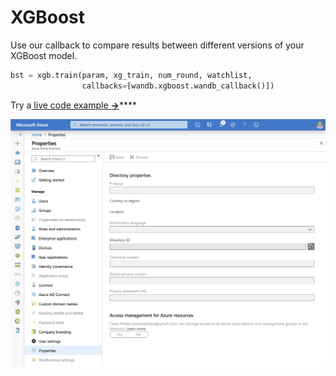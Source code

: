 # XGBoost

Use our callback to compare results between different versions of your XGBoost model.

```python
bst = xgb.train(param, xg_train, num_round, watchlist,
                callbacks=[wandb.xgboost.wandb_callback()])
```

Try a[ live code example **→**](http://bit.ly/wandb-xgboost)\*\*\*\*

![](../../.gitbook/assets/image%20%2811%29.png)

